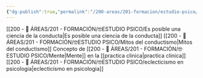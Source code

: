 ```yaml
---
{"dg-publish":true,"permalink":"/200-areas/201-formacion/estudio-psico/mesa-de-dialogo-psyac-abril/","dgPassFrontmatter":true}
---
```


[[200 - 📌 ÁREAS/201 - FORMACIÓN/🤓ESTUDIO PSICO/Es posible una ciencia de la conducta\|Es posible una ciencia de la conducta]]
[[200 - 📌 ÁREAS/201 - FORMACIÓN/🤓ESTUDIO PSICO/Mitos del conductismo\|Mitos del conductismo]]
Concepto de [[200 - 📌 ÁREAS/201 - FORMACIÓN/🤓ESTUDIO PSICO/Mente\|Mente]] en la [[practica clinica\|practica clinica]]
[[200 - 📌 ÁREAS/201 - FORMACIÓN/🤓ESTUDIO PSICO/eclecticismo en psicologia\|eclecticismo en psicologia]]